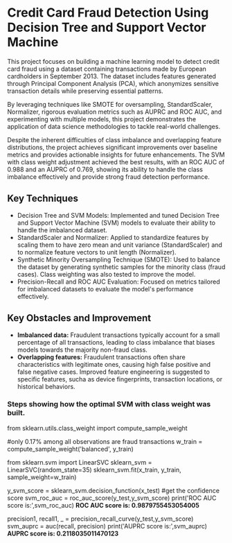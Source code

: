 # Credit Card Fraud Detection Using Decision Tree and Support Vector Machine 

This project focuses on building a machine learning model to detect credit card fraud using a dataset containing transactions made by European cardholders in September 2013. The dataset includes features generated through Principal Component Analysis (PCA), which anonymizes sensitive transaction details while preserving essential patterns. 

By leveraging techniques like SMOTE for oversampling, StandardScaler, Normalizer, rigorous evaluation metrics such as AUPRC and ROC AUC, and experimenting with multiple models, this project demonstrates the application of data science methodologies to tackle real-world challenges.

Despite the inherent difficulties of class imbalance and overlapping feature distributions, the project achieves significant improvements over baseline metrics and provides actionable insights for future enhancements. The SVM with class weight adjustment achieved the best results, with an ROC AUC of 0.988 and an AUPRC of 0.769, showing its ability to handle the class imbalance effectively and provide strong fraud detection performance.

## Key Techniques
- Decision Tree and SVM Models: Implemented and tuned Decision Tree and Support Vector Machine (SVM) models to evaluate their ability to handle the imbalanced dataset.
- StandardScaler and Normalizer: Applied to standardize features by scaling them to have zero mean and unit variance (StandardScaler) and to normalize feature vectors to unit length (Normalizer).
- Synthetic Minority Oversampling Technique (SMOTE): Used to balance the dataset by generating synthetic samples for the minority class (fraud cases). Class weighting was also tested to improve the model.
- Precision-Recall and ROC AUC Evaluation: Focused on metrics tailored for imbalanced datasets to evaluate the model's performance effectively.

## Key Obstacles and Improvement
- **Imbalanced data:** Fraudulent transactions typically account for a small percentage of all transactions, leading to class imbalance that biases models towards the majority non-fraud class.
- **Overlapping features:** Fraudulent transactions often share characteristics with legitimate ones, causing high false positive and false negative cases. Improved feature engineering is suggested to specific features, sucha as device fingerprints, transaction locations, or historical behaviors.

### Steps showing how the optimal SVM with class weight was built.

from sklearn.utils.class_weight import compute_sample_weight

#only 0.17% among all observations are fraud transactions
w_train = compute_sample_weight('balanced', y_train)

from sklearn.svm import LinearSVC
sklearn_svm = LinearSVC(random_state=35)
sklearn_svm.fit(x_train, y_train, sample_weight=w_train)

y_svm_score = sklearn_svm.decision_function(x_test) #get the confidence score
svm_roc_auc = roc_auc_score(y_test,y_svm_score)
print('ROC AUC score is:',svm_roc_auc)
**ROC AUC score is: 0.9879755453054005**

precision1, recall1, _ = precision_recall_curve(y_test,y_svm_score)
svm_auprc = auc(recall, precision)
print('AUPRC score is:',svm_auprc)
**AUPRC score is: 0.2118035011470123**

